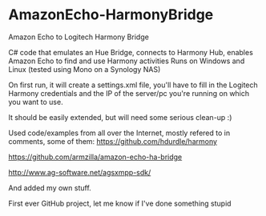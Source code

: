# AmazonEcho-HarmonyBridge
Amazon Echo to Logitech Harmony Bridge

C# code that emulates an Hue Bridge, connects to Harmony Hub, enables Amazon Echo to find and use Harmony activities
Runs on Windows and Linux (tested using Mono on a Synology NAS)

On first run, it will create a settings.xml file, you'll have to fill in the Logitech Harmony credentials and the IP of the server/pc you're running on which you want to use.

It should be easily extended, but will need some serious clean-up :)

Used code/examples from all over the Internet, mostly refered to in comments, some of them:
https://github.com/hdurdle/harmony

https://github.com/armzilla/amazon-echo-ha-bridge

http://www.ag-software.net/agsxmpp-sdk/

And added my own stuff.

First ever GitHub project, let me know if I've done something stupid

